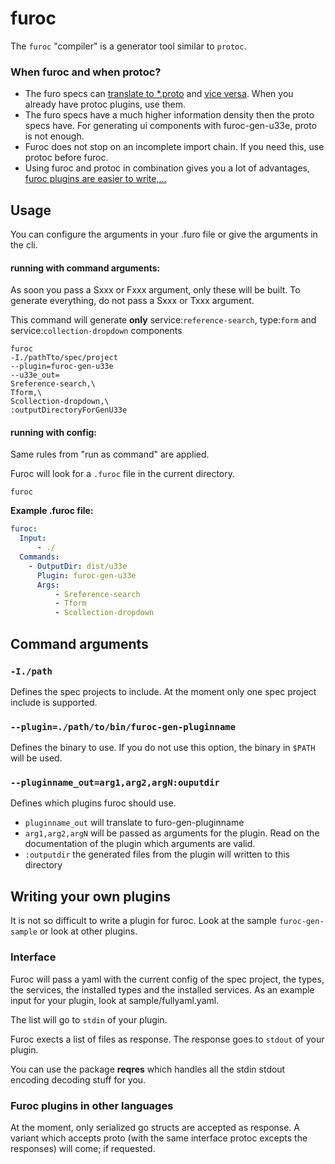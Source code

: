 # furoc

The `furoc` "compiler" is a generator tool similar to `protoc`.

### When furoc and when protoc?
- The furo specs can [translate to *.proto](https://github.com/eclipse/eclipsefuro/furo/blob/master/doc/furo_genMessageProtos.md) and [vice versa](https://github.com/theNorstroem/protoc-gen-furo-specs). When you already have protoc plugins, use them.
- The furo specs have a much higher information density then the proto specs have. For generating ui components with furoc-gen-u33e, proto is not enough.
- Furoc does not stop on an incomplete import chain. If you need this, use protoc before furoc.
- Using furoc and protoc in combination gives you a lot of advantages, [furoc plugins are easier to write,...](#writing-your-own-plugins)

## Usage
You can configure the arguments in your .furo file or give the arguments in the cli.

#### running with command arguments:
As soon you pass a Sxxx or Fxxx argument, only these will be built. To generate everything, do not pass a Sxxx or Txxx argument. 

This command will generate **only** service:`reference-search`, type:`form`  and service:`collection-dropdown` components

```shell script
furoc 
-I./pathTto/spec/project
--plugin=furoc-gen-u33e
--u33e_out=
Sreference-search,\
Tform,\
Scollection-dropdown,\
:outputDirectoryForGenU33e
```

#### running with config:
Same rules from "run as command" are applied. 

Furoc will look for a `.furoc` file in the current directory.

```shell script 
furoc
```

**Example .furoc file:**

```yaml
furoc:
  Input:
      - ./
  Commands:
    - OutputDir: dist/u33e
      Plugin: furoc-gen-u33e
      Args:
          - Sreference-search
          - Tform
          - Scollection-dropdown
```




## Command arguments

### `-I./path`
Defines the spec projects to include. At the moment only one spec project include is supported.

### `--plugin=./path/to/bin/furoc-gen-pluginname`
Defines the binary to use. If you do not use this option, the binary in `$PATH` will be used. 

### `--pluginname_out=arg1,arg2,argN:ouputdir`
Defines which plugins furoc should use.

- `pluginname_out` will translate to furo-gen-pluginname
- `arg1,arg2,argN` will be passed as arguments for the plugin. Read on the documentation of the plugin which arguments are valid.
- `:outputdir` the generated files from the plugin will written to this directory

## Writing your own plugins
It is not so difficult to write a plugin for furoc. Look at the sample `furoc-gen-sample` or look at other plugins.

### Interface
Furoc will pass a yaml with the current config of the spec project, the types, the services, the installed types and the installed services.
As an example input for your plugin, look at sample/fullyaml.yaml.

The list will go to `stdin` of your plugin.

Furoc exects a list of files as response. The response goes to `stdout` of your plugin.

You can use the package **reqres** which handles all the stdin stdout encoding decoding stuff for you.  

### Furoc plugins in other languages
At the moment, only serialized go structs are accepted as response. A variant which accepts proto (with the same interface protoc excepts the responses) will come; if requested. 